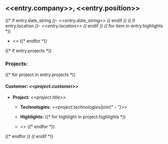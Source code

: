 ## <<entry.company>>, <<entry.position>>

((* if entry.date_string *))- <<entry.date_string>>
((* endif *))
((* if entry.location *))- <<entry.location>>
((* endif *))
((* for item in entry.highlights *))
- <<item>>
((* endfor *))

((* if entry.projects *))
### Projects:

((* for project in entry.projects *))
#### **Customer**: *<<project.customer>>*

- **Project**: *<<project.title>>*

  - **Technologies**: _<<project.technologies|join(" - ")>>_

  - **Highlights**:
  ((* for highlight in project.highlights *))
  - <<highlight>>
  ((* endfor *))

((* endfor *))
((* endif *))